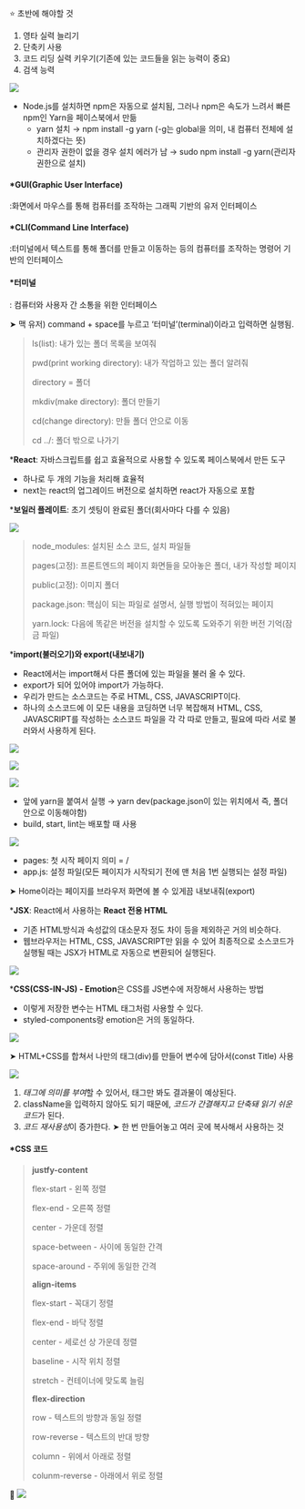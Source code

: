⭐️ 초반에 해야할 것
1. 영타 실력 늘리기
2. 단축키 사용
3. 코드 리딩 실력 키우기(기존에 있는 코드들을 읽는 능력이 중요)
4. 검색 능력

![](https://velog.velcdn.com/images/ahk1106/post/e3c3b3a5-a887-40a7-b43a-645ebc9ec3ad/image.png)

* Node.js를 설치하면 npm은 자동으로 설치됨, 그러나 npm은 속도가 느려서 빠른 npm인 Yarn을 페이스북에서 만듦
  * yarn 설치 → npm install -g yarn (-g는 global을 의미, 내 컴퓨터 전체에 설치하겠다는 뜻)
  * 관리자 권한이 없을 경우 설치 에러가 남 → sudo npm install -g yarn(관리자 권한으로 설치)
  
#### *GUI(Graphic User Interface)
:화면에서 마우스를 통해 컴퓨터를 조작하는 그래픽 기반의 유저 인터페이스

#### *CLI(Command Line Interface)
:터미널에서 텍스트를 통해 폴더를 만들고 이동하는 등의 컴퓨터를 조작하는 명령어 기반의 인터페이스

#### *터미널
: 컴퓨터와 사용자 간 소통을 위한 인터페이스

➤ 맥 유저) command + space를 누르고 ‘터미널’(terminal)이라고 입력하면 실행됨.

> ls(list): 내가 있는 폴더 목록을 보여줘
> 
> pwd(print working directory): 내가 작업하고 있는 폴더 알려줘
> 
> directory = 폴더
>
> mkdiv(make directory): 폴더 만들기
>
> cd(change directory): 만들 폴더 안으로 이동
>
> cd ../: 폴더 밖으로 나가기

***React**: 자바스크립트를 쉽고 효율적으로 사용할 수 있도록 페이스북에서 만든 도구
* 하나로 두 개의 기능을 처리해 효율적
* next는 react의 업그레이드 버전으로 설치하면 react가 자동으로 포함

***보일러 플레이트**: 초기 셋팅이 완료된 폴더(회사마다 다를 수 있음)

![](https://velog.velcdn.com/images/ahk1106/post/6bcef414-4e1d-4787-b826-e8828523f298/image.png)

> node_modules: 설치된 소스 코드, 설치 파일들
> 
> pages(고정): 프론트엔드의 페이지 화면들을 모아놓은 폴더, 내가 작성할 페이지
> 
> public(고정): 이미지 폴더
> 
> package.json: 핵심이 되는 파일로 설명서, 실행 방법이 적혀있는 페이지
>
> yarn.lock: 다음에 똑같은 버전을 설치할 수 있도록 도와주기 위한 버전 기억(잠금 파일)

***import(불러오기)와 export(내보내기)**

* React에서는 import해서 다른 폴더에 있는 파일을 불러 올 수 있다.
* export가 되어 있어야 import가 가능하다.
* 우리가 만드는 소스코드는 주로 HTML, CSS, JAVASCRIPT이다.
* 하나의 소스코드에 이 모든 내용을 코딩하면 너무 복잡해져 HTML, CSS, JAVASCRIPT를 작성하는 소스코드 파일을 각 각 따로 만들고, 필요에 따라 서로 불러와서 사용하게 된다.

![](https://velog.velcdn.com/images/ahk1106/post/bf4dcedb-d8a5-48c5-b079-6ed7c2838ea6/image.png)

![](https://velog.velcdn.com/images/ahk1106/post/c7d0220e-2618-4276-bc0a-c383333d90a7/image.png)

![](https://velog.velcdn.com/images/ahk1106/post/d66e8ee0-2d2e-4d07-8c4f-3fd034e496a9/image.png)

* 앞에 yarn을 붙여서 실행 → yarn dev(package.json이 있는 위치에서 즉, 폴더 안으로 이동해야함)
* build, start, lint는 배포할 때 사용

![](https://velog.velcdn.com/images/ahk1106/post/9d0baa00-663e-4c26-923f-57f77772c3e8/image.png)

* pages: 첫 시작 페이지 의미 = /
* app.js: 설정 파일(모든 페이지가 시작되기 전에 맨 처음 1번 실행되는 설정 파일)

➤ Home이라는 페이지를 브라우저 화면에 볼 수 있게끔 내보내줘(export)

***JSX**: React에서 사용하는 **React 전용 HTML**
* 기존 HTML방식과 속성값의 대소문자 정도 차이 등을 제외하곤 거의 비슷하다.
* 웹브라우저는 HTML, CSS, JAVASCRIPT만 읽을 수 있어 최종적으로 소스코드가 실행될 때는 JSX가 HTML로 자동으로 변환되어 실행된다.

![](https://velog.velcdn.com/images/ahk1106/post/fb98fcb1-232e-44f7-8561-5871f21875d3/image.png)

***CSS(CSS-IN-JS) - Emotion**은 CSS를 JS변수에 저장해서 사용하는 방법
* 이렇게 저장한 변수는 HTML 태그처럼 사용할 수 있다.
* styled-components랑 emotion은 거의 동일하다.

![](https://velog.velcdn.com/images/ahk1106/post/e15bc6e2-76e5-47de-bc41-55188e6f59b6/image.png)

➤ HTML+CSS를 합쳐서 나만의 태그(div)를 만들어 변수에 담아서(const Title) 사용

![](https://velog.velcdn.com/images/ahk1106/post/c0e919ed-35ae-4aa9-ab13-bc33c2a06e7a/image.png)

1. *태그에 의미를 부여*할 수 있어서, 태그만 봐도 결과물이 예상된다.
2. className을 입력하지 않아도 되기 때문에, *코드가 간결해지고 단축돼 읽기 쉬운 코드*가 된다.
3. *코드 재사용성*이 증가한다. ➤ 한 번 만들어놓고 여러 곳에 복사해서 사용하는 것

#### *CSS 코드

> **justfy-content**
> 
>flex-start - 왼쪽 정렬
>
>flex-end - 오른쪽 정렬
>
>center - 가운데 정렬
>
>space-between -  사이에 동일한 간격
>
>space-around - 주위에 동일한 간격
>
> **align-items** 
> 
>flex-start - 꼭대기 정렬
>
>flex-end - 바닥 정렬
>
>center - 세로선 상 가운데 정렬
>
>baseline - 시작 위치 정렬
>
>stretch - 컨테이너에 맞도록 늘림       
>       
> **flex-direction**
> 
>row - 텍스트의 방향과 동일 정렬
>
>row-reverse - 텍스트의 반대 방향
>
>column - 위에서 아래로 정렬
>
>colunm-reverse - 아래에서 위로 정렬

📌
![](https://velog.velcdn.com/images/ahk1106/post/4e31e408-704b-4d1a-a5f8-329eca69f9ec/image.png)

